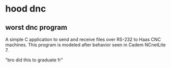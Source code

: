 # hood dnc
## worst dnc program

A simple C application to send and receive files over RS-232 to Haas CNC machines.
This program is modeled after behavior seen in Cadem NCnetLite 7.

"bro did this to graduate fr"
